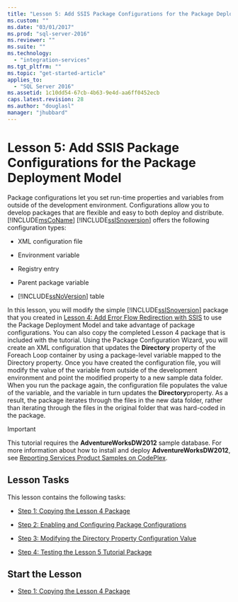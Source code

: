 ```yaml
---
title: "Lesson 5: Add SSIS Package Configurations for the Package Deployment Model | Microsoft Docs"
ms.custom: ""
ms.date: "03/01/2017"
ms.prod: "sql-server-2016"
ms.reviewer: ""
ms.suite: ""
ms.technology: 
  - "integration-services"
ms.tgt_pltfrm: ""
ms.topic: "get-started-article"
applies_to: 
  - "SQL Server 2016"
ms.assetid: 1c10dd54-67cb-4b63-9e4d-aa6ff0452ecb
caps.latest.revision: 28
ms.author: "douglasl"
manager: "jhubbard"
---
```

# Lesson 5: Add SSIS Package Configurations for the Package Deployment Model
Package configurations let you set run-time properties and variables from outside of the development environment. Configurations allow you to develop packages that are flexible and easy to both deploy and distribute. [!INCLUDE[msCoName](../../a9notintoc/includes/msconame-md.md)] [!INCLUDE[ssISnoversion](../../a9notintoc/includes/ssisnoversion-md.md)] offers the following configuration types:  
  
-   XML configuration file  
  
-   Environment variable  
  
-   Registry entry  
  
-   Parent package variable  
  
-   [!INCLUDE[ssNoVersion](../../a9notintoc/includes/ssnoversion-md.md)] table  
  
In this lesson, you will modify the simple [!INCLUDE[ssISnoversion](../../a9notintoc/includes/ssisnoversion-md.md)] package that you created in [Lesson 4: Add Error Flow Redirection with SSIS](../../integration-services/tutorials/lesson-4-add-error-flow-redirection-with-ssis.md) to use the Package Deployment Model and take advantage of package configurations. You can also copy the completed Lesson 4 package that is included with the tutorial. Using the Package Configuration Wizard, you will create an XML configuration that updates the **Directory** property of the Foreach Loop container by using a package-level variable mapped to the Directory property. Once you have created the configuration file, you will modify the value of the variable from outside of the development environment and point the modified property to a new sample data folder. When you run the package again, the configuration file populates the value of the variable, and the variable in turn updates the **Directory**property. As a result, the package iterates through the files in the new data folder, rather than iterating through the files in the original folder that was hard-coded in the package.  
  
> [!IMPORTANT]  
> This tutorial requires the **AdventureWorksDW2012** sample database. For more information about how to install and deploy **AdventureWorksDW2012**, see [Reporting Services Product Samples on CodePlex](http://go.microsoft.com/fwlink/p/?LinkID=526910).  
  
## Lesson Tasks  
This lesson contains the following tasks:  
  
-   [Step 1: Copying the Lesson 4 Package](../../integration-services/tutorials/lesson-5-1-copying-the-lesson-4-package.md)  
  
-   [Step 2: Enabling and Configuring Package Configurations](../../integration-services/tutorials/lesson-5-2-enabling-and-configuring-package-configurations.md)  
  
-   [Step 3: Modifying the Directory Property Configuration Value](../../integration-services/tutorials/lesson-5-3-modifying-the-directory-property-configuration-value.md)  
  
-   [Step 4: Testing the Lesson 5 Tutorial Package](../../integration-services/tutorials/lesson-5-4-testing-the-lesson-5-tutorial-package.md)  
  
## Start the Lesson  
  
-   [Step 1: Copying the Lesson 4 Package](../../integration-services/tutorials/lesson-5-1-copying-the-lesson-4-package.md)  
  
  
  
